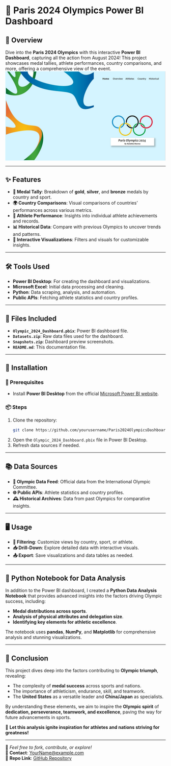 # 🏅 Paris 2024 Olympics Power BI Dashboard  

## 📖 **Overview**  
Dive into the **Paris 2024 Olympics** with this interactive **Power BI Dashboard**, capturing all the action from August 2024! This project showcases medal tallies, athlete performances, country comparisons, and more, offering a comprehensive view of the event.  
![Dashboard Preview](https://github.com/SharmaKanishkaa/Paris-2024-Olympics-Data-Analysis/blob/main/Olympic-Dashboard_page-0001.jpg)

---

## ✨ **Features**  
- **🥇 Medal Tally**: Breakdown of **gold**, **silver**, and **bronze** medals by country and sport.
- **🌍 Country Comparisons**: Visual comparisons of countries’ performances across various metrics.  
- **🏃 Athlete Performance**: Insights into individual athlete achievements and records.  
- **📊 Historical Data**: Compare with previous Olympics to uncover trends and patterns.  
- **🎨 Interactive Visualizations**: Filters and visuals for customizable insights.  

---

## 🛠️ **Tools Used**  
- **Power BI Desktop**: For creating the dashboard and visualizations.  
- **Microsoft Excel**: Initial data processing and cleaning.  
- **Python**: Data scraping, analysis, and automation.  
- **Public APIs**: Fetching athlete statistics and country profiles.  

---

## 📂 **Files Included**  
- **`Olympic_2024_Dashboard.pbix`**: Power BI dashboard file.  
- **`Datasets.zip`**: Raw data files used for the dashboard.  
- **`Snapshots.zip`**: Dashboard preview screenshots.  
- **`README.md`**: This documentation file.  

---

## 🚀 **Installation**  

### **🔑 Prerequisites**  
- Install **Power BI Desktop** from the official [Microsoft Power BI website](https://powerbi.microsoft.com/).  

### **📦 Steps**  
1. Clone the repository:  
   ```bash  
   git clone https://github.com/yourusername/Paris2024OlympicsDashboard.git  
   ```  
2. Open the `Olympic_2024_Dashboard.pbix` file in Power BI Desktop.  
3. Refresh data sources if needed.  

---

## 📚 **Data Sources**  
- **📡 Olympic Data Feed**: Official data from the International Olympic Committee.  
- **🌐 Public APIs**: Athlete statistics and country profiles.  
- **🕰️ Historical Archives**: Data from past Olympics for comparative insights.  

---

## 🖥️ **Usage**  
- **🔎 Filtering**: Customize views by country, sport, or athlete.  
- **📥 Drill-Down**: Explore detailed data with interactive visuals.  
- **📤 Export**: Save visualizations and data tables as needed.  

---

## 🐍 **Python Notebook for Data Analysis**  
In addition to the Power BI dashboard, I created a **Python Data Analysis Notebook** that provides advanced insights into the factors driving Olympic success, including:  
- **Medal distributions across sports**.  
- **Analysis of physical attributes and delegation size**.  
- **Identifying key elements for athletic excellence**.  

The notebook uses **pandas**, **NumPy**, and **Matplotlib** for comprehensive analysis and stunning visualizations.  

---

## 🏁 **Conclusion**  
This project dives deep into the factors contributing to **Olympic triumph**, revealing:  
- The complexity of **medal success** across sports and nations.  
- The importance of athleticism, endurance, skill, and teamwork.  
- The **United States** as a versatile leader and **China/Japan** as specialists.  

By understanding these elements, we aim to inspire the **Olympic spirit** of **dedication, perseverance, teamwork, and excellence**, paving the way for future advancements in sports.  

🎯 **Let this analysis ignite inspiration for athletes and nations striving for greatness!**  

---  

🌟 _Feel free to fork, contribute, or explore!_  
📧 **Contact**: YourName@example.com  
📂 **Repo Link**: [GitHub Repository](https://github.com/yourusername/Paris2024OlympicsDashboard)  
